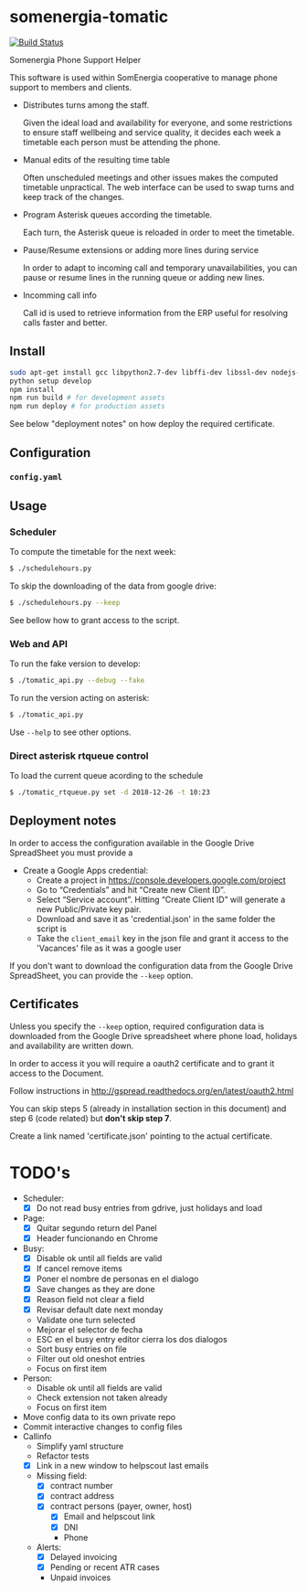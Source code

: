 # somenergia-tomatic

[![Build Status](https://travis-ci.org/Som-Energia/somenergia-tomatic.svg?branch=master)](https://travis-ci.org/Som-Energia/somenergia-tomatic)

Somenergia Phone Support Helper

This software is used within SomEnergia cooperative to manage phone support to members and clients.

- Distributes turns among the staff.

	Given the ideal load and availability for everyone, and some restrictions
	to ensure staff wellbeing and service quality,
	it decides each week a timetable each person must be attending the phone.

- Manual edits of the resulting time table

	Often unscheduled meetings and other issues makes the computed timetable unpractical.
	The web interface can be used to swap turns and keep track of the changes.

- Program Asterisk queues according the timetable.

	Each turn, the Asterisk queue is reloaded in order to meet the timetable.

- Pause/Resume extensions or adding more lines during service

	In order to adapt to incoming call and temporary unavailabilities,
	you can pause or resume lines in the running queue or adding
	new lines.

- Incomming call info

	Call id is used to retrieve information from the ERP useful
	for resolving calls faster and better.



## Install


```bash
sudo apt-get install gcc libpython2.7-dev libffi-dev libssl-dev nodejs-legacy npm
python setup develop
npm install
npm run build # for development assets
npm run deploy # for production assets
```

See below "deployment notes" on how deploy the required certificate.

## Configuration

### `config.yaml`

## Usage

### Scheduler

To compute the timetable for the next week:

```bash
$ ./schedulehours.py
```

To skip the downloading of the data from google drive:

```bash
$ ./schedulehours.py --keep
```

See bellow how to grant access to the script.

### Web and API

To run the fake version to develop:

```bash
$ ./tomatic_api.py --debug --fake
```

To run the version acting on asterisk:

```bash
$ ./tomatic_api.py
```

Use `--help` to see other options.


### Direct asterisk rtqueue control

To load the current queue acording to the schedule

```bash
$ ./tomatic_rtqueue.py set -d 2018-12-26 -t 10:23
```


## Deployment notes

In order to access the configuration available in the Google Drive SpreadSheet
you must provide a 

- Create a Google Apps credential:
    - Create a project in https://console.developers.google.com/project
    - Go to “Credentials” and hit “Create new Client ID”.
    - Select “Service account”. Hitting “Create Client ID” will generate a new
      Public/Private key pair.
    - Download and save it as 'credential.json' in the same folder the script is
    - Take the `client_email` key in the json file and grant it access to the
      'Vacances' file as it was a google user

If you don't want to download the configuration data from the Google Drive
SpreadSheet, you can provide the `--keep` option.


## Certificates

Unless you specify the `--keep` option, required configuration data is
downloaded from the Google Drive spreadsheet where phone load, holidays and
availability are written down.

In order to access it you will require a oauth2 certificate and to grant it
access to the Document.

Follow instructions in http://gspread.readthedocs.org/en/latest/oauth2.html

You can skip steps 5 (already in installation section in this document) and
step 6 (code related) but **don't skip step 7**.

Create a link named 'certificate.json' pointing to the actual certificate.





# TODO's


- Scheduler:
	- [x] Do not read busy entries from gdrive, just holidays and load
- Page:
	- [x] Quitar segundo return del Panel
	- [x] Header funcionando en Chrome
- Busy:
	- [x] Disable ok until all fields are valid
	- [x] If cancel remove items
	- [x] Poner el nombre de personas en el dialogo
	- [x] Save changes as they are done
	- [x] Reason field not clear a field
	- [x] Revisar default date next monday
	- Validate one turn selected
	- Mejorar el selector de fecha
	- ESC en el busy entry editor cierra los dos dialogos
	- Sort busy entries on file
	- Filter out old oneshot entries
	- Focus on first item
- Person:
	- Disable ok until all fields are valid
	- Check extension not taken already
	- Focus on first item
- Move config data to its own private repo
- Commit interactive changes to config files
- Callinfo
	- Simplify yaml structure
	- Refactor tests
	- [x] Link in a new window to helpscout last emails
	- Missing field:
		- [x] contract number
		- [x] contract address
		- [x] contract persons (payer, owner, host)
			- [x] Email and helpscout link
			- [x] DNI
			- Phone
	- Alerts:
		- [x] Delayed invoicing
		- [x] Pending or recent ATR cases
		- Unpaid invoices













